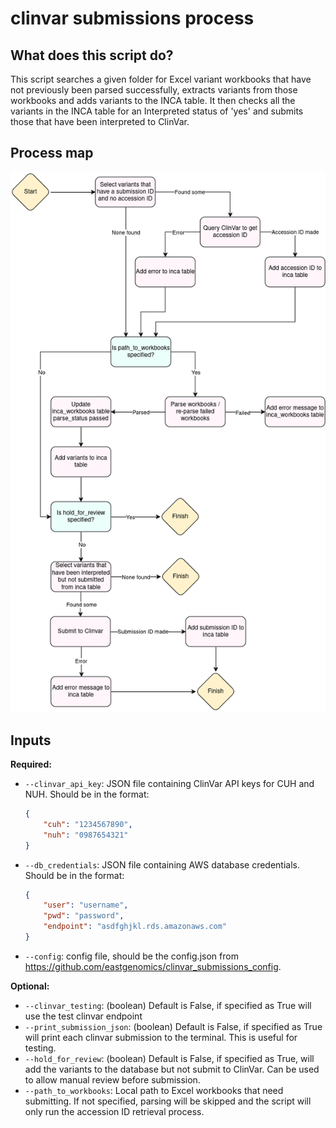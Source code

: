 # clinvar submissions process

## What does this script do?
This script searches a given folder for Excel variant workbooks that have not previously been parsed successfully, extracts variants from those workbooks and adds variants to the INCA table. It then checks all the variants in the INCA table for an Interpreted status of 'yes' and submits those that have been interpreted to ClinVar.

## Process map
![Image of workflow](clinvar_submissions_process.png)

## Inputs
**Required:**
* `--clinvar_api_key`: JSON file containing ClinVar API keys for CUH and NUH. Should be in the format:

    ```JSON
    {
        "cuh": "1234567890",
        "nuh": "0987654321"
    }
    ```
* `--db_credentials`: JSON file containing AWS database credentials. Should be in the format:

    ```JSON
    {
        "user": "username",
        "pwd": "password",
        "endpoint": "asdfghjkl.rds.amazonaws.com"
    }
    ```
* `--config`: config file, should be the config.json from https://github.com/eastgenomics/clinvar_submissions_config.

**Optional:**
* `--clinvar_testing`: (boolean) Default is False, if specified as True will use the test clinvar endpoint
* `--print_submission_json`: (boolean) Default is False, if specified as True will print each clinvar submission to the terminal. This is useful for testing.
* `--hold_for_review`: (boolean) Default is False, if specified as True, will add the variants to the database but not submit to ClinVar. Can be used to allow manual review before submission.
* `--path_to_workbooks`: Local path to Excel workbooks that need submitting. If not specified, parsing will be skipped and the script will only run the accession ID retrieval process.